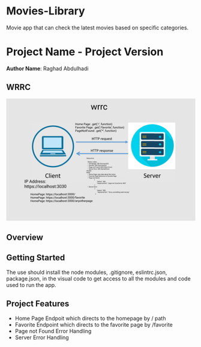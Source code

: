 # Movies-Library
Movie app that can check the latest movies based on specific categories.
# Project Name - Project Version

**Author Name**: Raghad Abdulhadi

## WRRC
<!-- Add an image of your WRRC here -->
![image](images/wrrc.PNG)
## Overview

## Getting Started
<!-- What are the steps that a user must take in order to build this app on their own machine and get it running? -->
The use should install the node modules, .gitignore, eslintrc.json, package.json, in the visual code to get access to all the modules and code used to run the app.

## Project Features
<!-- What are the features included in you app -->
- Home Page Endpoit which directs to the homepage by / path 
- Favorite Endpoint which directs to the favorite page by /favorite 
- Page not Found Error Handling 
- Server Error Handling